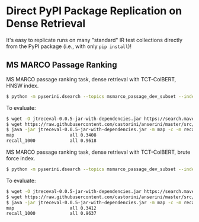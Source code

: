 # Direct PyPI Package Replication on Dense Retrieval

It's easy to replicate runs on many "standard" IR test collections directly from the PyPI package (i.e., with only `pip install`)!

## MS MARCO Passage Ranking

MS MARCO passage ranking task, dense retrieval with TCT-ColBERT, HNSW index.
```bash
$ python -m pyserini.dsearch --topics msmarco_passage_dev_subset --index msmarco-passage-tct_colbert-hnsw --query_emb msmarco-passage-dev-subset-tct_colbert --output run.msmarco-passage.tct_colbert.hnsw.txt
```

To evaluate:

```bash
$ wget -O jtreceval-0.0.5-jar-with-dependencies.jar https://search.maven.org/remotecontent?filepath=uk/ac/gla/dcs/terrierteam/jtreceval/0.0.5/jtreceval-0.0.5-jar-with-dependencies.jar
$ wget https://raw.githubusercontent.com/castorini/anserini/master/src/main/resources/topics-and-qrels/qrels.msmarco-passage.dev-subset.txt
$ java -jar jtreceval-0.0.5-jar-with-dependencies.jar -m map -c -m recall.1000 -c qrels.msmarco-passage.dev-subset.txt run.msmarco-passage.tct_colbert.hnsw.txt
map                   	all	0.3408
recall_1000           	all	0.9618
```

MS MARCO passage ranking task, dense retrieval with TCT-ColBERT, brute force index.
```bash
$ python -m pyserini.dsearch --topics msmarco_passage_dev_subset --index msmarco-passage-tct_colbert-bf --query_emb msmarco-passage-dev-subset-tct_colbert --batch 48  --output run.msmarco-passage.tct_colbert.bf.txt
```

To evaluate:

```bash
$ wget -O jtreceval-0.0.5-jar-with-dependencies.jar https://search.maven.org/remotecontent?filepath=uk/ac/gla/dcs/terrierteam/jtreceval/0.0.5/jtreceval-0.0.5-jar-with-dependencies.jar
$ wget https://raw.githubusercontent.com/castorini/anserini/master/src/main/resources/topics-and-qrels/qrels.msmarco-passage.dev-subset.txt
$ java -jar jtreceval-0.0.5-jar-with-dependencies.jar -m map -c -m recall.1000 -c qrels.msmarco-passage.dev-subset.txt run.msmarco-passage.tct_colbert.bf.txt
map                   	all	0.3412
recall_1000           	all	0.9637
```